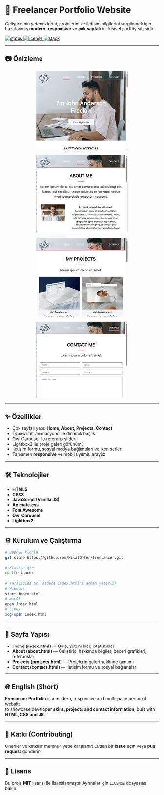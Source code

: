 # 💼 Freelancer Portfolio Website

Geliştiricinin yeteneklerini, projelerini ve iletişim bilgilerini sergilemek için hazırlanmış **modern**, **responsive** ve **çok sayfalı** bir kişisel portföy sitesidir.

<p align="left">
  <a href="https://img.shields.io/badge/status-active-success"> <img src="https://img.shields.io/badge/status-active-success" alt="status" /> </a>
  <a href="https://img.shields.io/badge/license-MIT-informational"> <img src="https://img.shields.io/badge/license-MIT-informational" alt="license" /> </a>
  <a href="https://img.shields.io/badge/tech-HTML5%20%7C%20CSS3%20%7C%20JavaScript-blue"> <img src="https://img.shields.io/badge/tech-HTML5%20%7C%20CSS3%20%7C%20JavaScript-blue" alt="stack" /> </a>
</p>

---

## 📷 Önizleme

<p align="center">
  <img src="assets/preview_1.png" alt="Freelancer Portfolio Preview" width="300">
</p>
<p align="center">
  <img src="assets/preview_2.png" alt="Freelancer Portfolio Preview" width="300">
</p>
<p align="center">
  <img src="assets/preview_3.png" alt="Freelancer Portfolio Preview" width="300">
</p>
<p align="center">
  <img src="assets/preview_4.png" alt="Freelancer Portfolio Preview" width="300">
</p>


---

## ✨ Özellikler

- Çok sayfalı yapı: **Home, About, Projects, Contact**
- Typewriter animasyonu ile dinamik başlık
- Owl Carousel ile referans slider’ı
- Lightbox2 ile proje galeri görünümü
- İletişim formu, sosyal medya bağlantıları ve ikon setleri
- Tamamen **responsive** ve mobil uyumlu arayüz

---

## 🛠️ Teknolojiler

- **HTML5**
- **CSS3**
- **JavaScript (Vanilla JS)**
- **Animate.css**
- **Font Awesome**
- **Owl Carousel**
- **Lightbox2**

---

## ⚙️ Kurulum ve Çalıştırma

```bash
# Depoyu klonla
git clone https://github.com/HilalOnler/freelancer.git

# Klasöre gir
cd freelancer

# Tarayıcıda aç (sadece index.html'i açman yeterli)
# Windows
start index.html
# macOS
open index.html
# Linux
xdg-open index.html
```

---

## 🧭 Sayfa Yapısı

- **Home (index.html)** — Giriş, yetenekler, istatistikler
- **About (about.html)** — Geliştirici hakkında bilgiler, beceri grafikleri, referanslar
- **Projects (projects.html)** — Projelerin galeri şeklinde tanıtımı
- **Contact (contact.html)** — İletişim formu ve sosyal bağlantılar

---

## 🌐 English (Short)

**Freelancer Portfolio** is a modern, responsive and multi-page personal website  
to showcase developer **skills, projects and contact information**, built with **HTML, CSS and JS**.

---

## 🤝 Katkı (Contributing)

Öneriler ve katkılar memnuniyetle karşılanır! Lütfen bir **issue** açın veya **pull request** gönderin.

---

## 📄 Lisans

Bu proje **MIT** lisansı ile lisanslanmıştır. Ayrıntılar için `LICENSE` dosyasına bakın.
